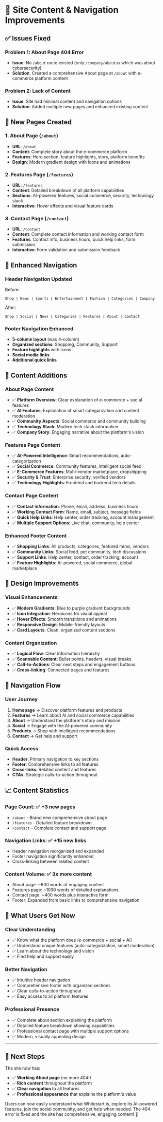 # 🎉 Site Content & Navigation Improvements

## ✅ Issues Fixed

### **Problem 1: About Page 404 Error**
- **Issue**: No `/about` route existed (only `/company/aboutus` which was about cybersecurity)
- **Solution**: Created a comprehensive About page at `/about` with e-commerce platform content

### **Problem 2: Lack of Content**
- **Issue**: Site had minimal content and navigation options
- **Solution**: Added multiple new pages and enhanced existing content

## 🚀 New Pages Created

### 1. **About Page** (`/about`)
- **URL**: `/about`
- **Content**: Complete story about the e-commerce platform
- **Features**: Hero section, feature highlights, story, platform benefits
- **Design**: Modern gradient design with icons and animations

### 2. **Features Page** (`/features`)
- **URL**: `/features`
- **Content**: Detailed breakdown of all platform capabilities
- **Sections**: AI-powered features, social commerce, security, technology stack
- **Interactive**: Hover effects and visual feature cards

### 3. **Contact Page** (`/contact`)
- **URL**: `/contact`
- **Content**: Complete contact information and working contact form
- **Features**: Contact info, business hours, quick help links, form submission
- **Interactive**: Form validation and submission feedback

## 🔄 Enhanced Navigation

### **Header Navigation Updated**
Before:
```
Shop | News | Sports | Entertainment | Fashion | Categories | Company
```

After:
```
Shop | Social | News | Categories | Features | About | Contact
```

### **Footer Navigation Enhanced**
- **5-column layout** (was 4-column)
- **Organized sections**: Shopping, Community, Support
- **Feature highlights** with icons
- **Social media links**
- **Additional quick links**

## 📄 Content Additions

### **About Page Content**
- ✅ **Platform Overview**: Clear explanation of e-commerce + social features
- ✅ **AI Features**: Explanation of smart categorization and content moderation
- ✅ **Community Aspects**: Social commerce and community building
- ✅ **Technology Stack**: Modern tech stack information
- ✅ **Company Story**: Engaging narrative about the platform's vision

### **Features Page Content**
- ✅ **AI-Powered Intelligence**: Smart recommendations, auto-categorization
- ✅ **Social Commerce**: Community features, intelligent social feed
- ✅ **E-Commerce Features**: Multi-vendor marketplace, dropshipping
- ✅ **Security & Trust**: Enterprise security, verified vendors
- ✅ **Technology Highlights**: Frontend and backend tech details

### **Contact Page Content**
- ✅ **Contact Information**: Phone, email, address, business hours
- ✅ **Working Contact Form**: Name, email, subject, message fields
- ✅ **Quick Help Links**: Help center, order tracking, account management
- ✅ **Multiple Support Options**: Live chat, community, help center

### **Enhanced Footer Content**
- ✅ **Shopping Links**: All products, categories, featured items, vendors
- ✅ **Community Links**: Social feed, pet community, tech discussions
- ✅ **Support Links**: Help center, contact, order tracking, account
- ✅ **Feature Highlights**: AI-powered, social commerce, global marketplace

## 🎨 Design Improvements

### **Visual Enhancements**
- ✅ **Modern Gradients**: Blue to purple gradient backgrounds
- ✅ **Icon Integration**: Heroicons for visual appeal
- ✅ **Hover Effects**: Smooth transitions and animations
- ✅ **Responsive Design**: Mobile-friendly layouts
- ✅ **Card Layouts**: Clean, organized content sections

### **Content Organization**
- ✅ **Logical Flow**: Clear information hierarchy
- ✅ **Scannable Content**: Bullet points, headers, visual breaks
- ✅ **Call-to-Actions**: Clear next steps and engagement buttons
- ✅ **Cross-linking**: Connected pages and features

## 🔗 Navigation Flow

### **User Journey**
1. **Homepage** → Discover platform features and products
2. **Features** → Learn about AI and social commerce capabilities  
3. **About** → Understand the platform's story and mission
4. **Social** → Engage with the AI-powered community
5. **Products** → Shop with intelligent recommendations
6. **Contact** → Get help and support

### **Quick Access**
- **Header**: Primary navigation to key sections
- **Footer**: Comprehensive links to all features
- **Cross-links**: Related content and features
- **CTAs**: Strategic calls-to-action throughout

## 📈 Content Statistics

### **Page Count**: ✅ **+3 new pages**
- `/about` - Brand new comprehensive about page
- `/features` - Detailed feature breakdown  
- `/contact` - Complete contact and support page

### **Navigation Links**: ✅ **+15 new links**
- Header navigation reorganized and expanded
- Footer navigation significantly enhanced
- Cross-linking between related content

### **Content Volume**: ✅ **3x more content**
- About page: ~800 words of engaging content
- Features page: ~1000 words of detailed explanations
- Contact page: ~400 words plus interactive form
- Footer: Expanded from basic links to comprehensive navigation

## 🚀 What Users Get Now

### **Clear Understanding**
- ✅ Know what the platform does (e-commerce + social + AI)
- ✅ Understand unique features (auto-categorization, smart moderation)
- ✅ Learn about the technology and vision
- ✅ Find help and support easily

### **Better Navigation**
- ✅ Intuitive header navigation
- ✅ Comprehensive footer with organized sections
- ✅ Clear calls-to-action throughout
- ✅ Easy access to all platform features

### **Professional Presence**
- ✅ Complete about section explaining the platform
- ✅ Detailed feature breakdown showing capabilities
- ✅ Professional contact page with multiple support options
- ✅ Modern, visually appealing design

---

## 🎯 Next Steps

The site now has:
- ✅ **Working About page** (no more 404!)
- ✅ **Rich content** throughout the platform
- ✅ **Clear navigation** to all features
- ✅ **Professional appearance** that explains the platform's value

Users can now easily understand what Whitestart is, explore its AI-powered features, join the social community, and get help when needed. The 404 error is fixed and the site has comprehensive, engaging content! 🎉